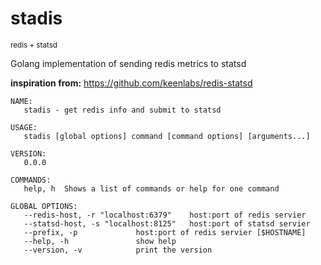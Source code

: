 stadis 
============
<sub>redis + statsd</sub>

Golang implementation of sending redis metrics to statsd

**inspiration from:** https://github.com/keenlabs/redis-statsd

```
NAME:
   stadis - get redis info and submit to statsd

USAGE:
   stadis [global options] command [command options] [arguments...]

VERSION:
   0.0.0

COMMANDS:
   help, h	Shows a list of commands or help for one command

GLOBAL OPTIONS:
   --redis-host, -r "localhost:6379"	host:port of redis servier
   --statsd-host, -s "localhost:8125"	host:port of statsd servier
   --prefix, -p 			host:port of redis servier [$HOSTNAME]
   --help, -h				show help
   --version, -v			print the version
```
